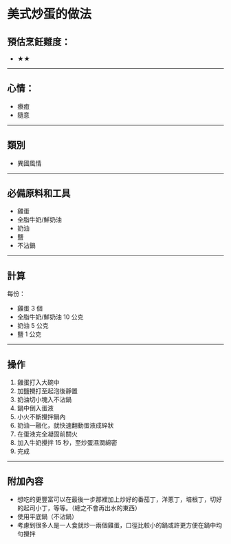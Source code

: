 # 美式炒蛋的做法

## 預估烹飪難度：

- ★★

---

## 心情：

- 療癒
- 隨意

---

## 類別
- 異國風情

---

## 必備原料和工具

- 雞蛋
- 全脂牛奶/鮮奶油
- 奶油
- 鹽
- 不沾鍋

---

## 計算

每份：

- 雞蛋 3 個
- 全脂牛奶/鮮奶油 10 公克
- 奶油 5 公克
- 鹽 1 公克

---

## 操作

1. 雞蛋打入大碗中
2. 加鹽攪打至起泡後靜置
3. 奶油切小塊入不沾鍋
4. 鍋中倒入蛋液
5. 小火不斷攪拌鍋內
6. 奶油一融化，就快速翻動蛋液成碎狀
7. 在蛋液完全凝固前關火
8. 加入牛奶攪拌 15 秒，至炒蛋濕潤綿密
9. 完成

---

## 附加內容

- 想吃的更豐富可以在最後一步那裡加上炒好的番茄丁，洋蔥丁，培根丁，切好的起司小丁，等等。（總之不會再出水的東西）
- 使用平底鍋（不沾鍋）
- 考慮到很多人是一人食就炒一兩個雞蛋，口徑比較小的鍋或許更方便在鍋中均勻攪拌

